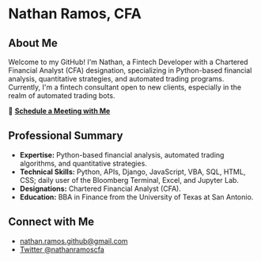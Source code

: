 # Nathan Ramos, CFA

## About Me
Welcome to my GitHub! I'm Nathan, a Fintech Developer with a Chartered Financial Analyst (CFA) designation, specializing in Python-based financial analysis, quantitative strategies, and automated trading programs. Currently, I'm a fintech consultant open to new clients, especially in the realm of automated trading bots.

📅 **[Schedule a Meeting with Me](https://calendly.com/nrcapitalmanagement/github-meeting)**

## Professional Summary
- **Expertise:** Python-based financial analysis, automated trading algorithms, and quantitative strategies.
- **Technical Skills:** Python, APIs, Django, JavaScript, VBA, SQL, HTML, CSS; daily user of the Bloomberg Terminal, Excel, and Jupyter Lab.
- **Designations:** Chartered Financial Analyst (CFA).
- **Education:** BBA in Finance from the University of Texas at San Antonio.

## Connect with Me
- nathan.ramos.github@gmail.com
- [Twitter @nathanramoscfa](https://twitter.com/nathanramoscfa)
